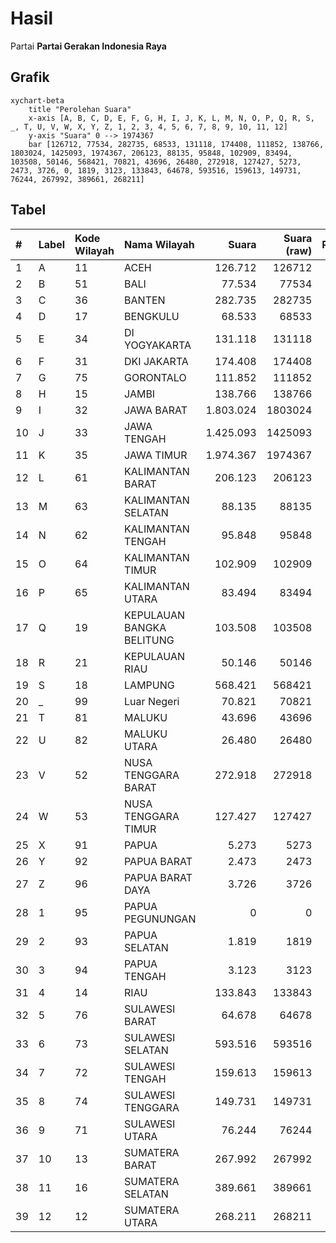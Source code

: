 # Hasil

Partai **Partai Gerakan Indonesia Raya**

## Grafik

```mermaid
xychart-beta
    title "Perolehan Suara"
    x-axis [A, B, C, D, E, F, G, H, I, J, K, L, M, N, O, P, Q, R, S, _, T, U, V, W, X, Y, Z, 1, 2, 3, 4, 5, 6, 7, 8, 9, 10, 11, 12]
    y-axis "Suara" 0 --> 1974367
    bar [126712, 77534, 282735, 68533, 131118, 174408, 111852, 138766, 1803024, 1425093, 1974367, 206123, 88135, 95848, 102909, 83494, 103508, 50146, 568421, 70821, 43696, 26480, 272918, 127427, 5273, 2473, 3726, 0, 1819, 3123, 133843, 64678, 593516, 159613, 149731, 76244, 267992, 389661, 268211]
```

## Tabel

| #  | Label | Kode Wilayah | Nama Wilayah              | Suara     | Suara (raw) | Persentase |
|:-- |:----- |:------------ |:------------------------- | ---------:| -----------:| ----------:|
| 1  | A     | 11           | ACEH                      | 126.712   | 126712      | 1,23       |
| 2  | B     | 51           | BALI                      | 77.534    | 77534       | 0,75       |
| 3  | C     | 36           | BANTEN                    | 282.735   | 282735      | 2,75       |
| 4  | D     | 17           | BENGKULU                  | 68.533    | 68533       | 0,67       |
| 5  | E     | 34           | DI YOGYAKARTA             | 131.118   | 131118      | 1,28       |
| 6  | F     | 31           | DKI JAKARTA               | 174.408   | 174408      | 1,70       |
| 7  | G     | 75           | GORONTALO                 | 111.852   | 111852      | 1,09       |
| 8  | H     | 15           | JAMBI                     | 138.766   | 138766      | 1,35       |
| 9  | I     | 32           | JAWA BARAT                | 1.803.024 | 1803024     | 17,55      |
| 10 | J     | 33           | JAWA TENGAH               | 1.425.093 | 1425093     | 13,87      |
| 11 | K     | 35           | JAWA TIMUR                | 1.974.367 | 1974367     | 19,22      |
| 12 | L     | 61           | KALIMANTAN BARAT          | 206.123   | 206123      | 2,01       |
| 13 | M     | 63           | KALIMANTAN SELATAN        | 88.135    | 88135       | 0,86       |
| 14 | N     | 62           | KALIMANTAN TENGAH         | 95.848    | 95848       | 0,93       |
| 15 | O     | 64           | KALIMANTAN TIMUR          | 102.909   | 102909      | 1,00       |
| 16 | P     | 65           | KALIMANTAN UTARA          | 83.494    | 83494       | 0,81       |
| 17 | Q     | 19           | KEPULAUAN BANGKA BELITUNG | 103.508   | 103508      | 1,01       |
| 18 | R     | 21           | KEPULAUAN RIAU            | 50.146    | 50146       | 0,49       |
| 19 | S     | 18           | LAMPUNG                   | 568.421   | 568421      | 5,53       |
| 20 | _     | 99           | Luar Negeri               | 70.821    | 70821       | 0,69       |
| 21 | T     | 81           | MALUKU                    | 43.696    | 43696       | 0,43       |
| 22 | U     | 82           | MALUKU UTARA              | 26.480    | 26480       | 0,26       |
| 23 | V     | 52           | NUSA TENGGARA BARAT       | 272.918   | 272918      | 2,66       |
| 24 | W     | 53           | NUSA TENGGARA TIMUR       | 127.427   | 127427      | 1,24       |
| 25 | X     | 91           | PAPUA                     | 5.273     | 5273        | 0,05       |
| 26 | Y     | 92           | PAPUA BARAT               | 2.473     | 2473        | 0,02       |
| 27 | Z     | 96           | PAPUA BARAT DAYA          | 3.726     | 3726        | 0,04       |
| 28 | 1     | 95           | PAPUA PEGUNUNGAN          | 0         | 0           | 0,00       |
| 29 | 2     | 93           | PAPUA SELATAN             | 1.819     | 1819        | 0,02       |
| 30 | 3     | 94           | PAPUA TENGAH              | 3.123     | 3123        | 0,03       |
| 31 | 4     | 14           | RIAU                      | 133.843   | 133843      | 1,30       |
| 32 | 5     | 76           | SULAWESI BARAT            | 64.678    | 64678       | 0,63       |
| 33 | 6     | 73           | SULAWESI SELATAN          | 593.516   | 593516      | 5,78       |
| 34 | 7     | 72           | SULAWESI TENGAH           | 159.613   | 159613      | 1,55       |
| 35 | 8     | 74           | SULAWESI TENGGARA         | 149.731   | 149731      | 1,46       |
| 36 | 9     | 71           | SULAWESI UTARA            | 76.244    | 76244       | 0,74       |
| 37 | 10    | 13           | SUMATERA BARAT            | 267.992   | 267992      | 2,61       |
| 38 | 11    | 16           | SUMATERA SELATAN          | 389.661   | 389661      | 3,79       |
| 39 | 12    | 12           | SUMATERA UTARA            | 268.211   | 268211      | 2,61       |



